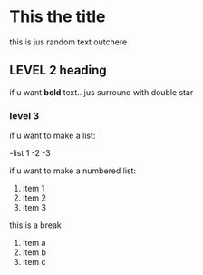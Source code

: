 # This the title

this is jus random text outchere

## LEVEL 2 heading 
if u want **bold** text.. jus surround with double star 
### level 3 
if u want to make a list:

-list 1
-2
-3

if u want to make a numbered list: 
1. item 1
2. item 2
3. item 3

this is a break

1. item a
1. item b
1. item c

